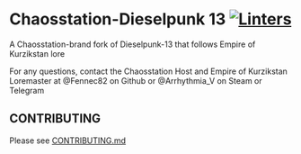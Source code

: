 # Chaosstation-Dieselpunk 13 [![Linters](https://github.com/Fennec82/Dieselpunk-13_Redux/actions/workflows/super-linter.yml/badge.svg?branch=master)](https://github.com/Fennec82/Dieselpunk-13_Redux/actions/workflows/super-linter.yml)

A Chaosstation-brand fork of Dieselpunk-13 that follows Empire of Kurzikstan lore

For any questions, contact the Chaosstation Host and Empire of Kurzikstan Loremaster at @Fennec82 on Github or @Arrhythmia_V on Steam or Telegram 

## CONTRIBUTING

Please see [CONTRIBUTING.md](CONTRIBUTING.md)
